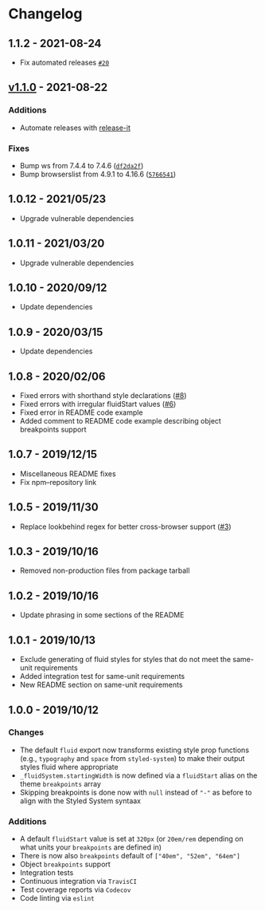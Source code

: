 # Changelog

## 1.1.2 - 2021-08-24

- Fix automated releases [`#20`](https://github.com/galacemiguel/fluid-system/pull/20)

<!-- auto-changelog-above -->

## [v1.1.0](https://github.com/galacemiguel/fluid-system/compare/v1.0.13...v1.1.0) - 2021-08-22

### Additions

- Automate releases with [release-it](https://github.com/release-it/release-it)

### Fixes

- Bump ws from 7.4.4 to 7.4.6 ([`df2da2f`](https://github.com/galacemiguel/fluid-system/commit/df2da2f9564b5f095d08ec2af6e238d49c07354f))
- Bump browserslist from 4.9.1 to 4.16.6 ([`5766541`](https://github.com/galacemiguel/fluid-system/commit/5766541912adfd8eff53f379e64b9d79d53da304))

## 1.0.12 - 2021/05/23

- Upgrade vulnerable dependencies

## 1.0.11 - 2021/03/20

- Upgrade vulnerable dependencies

## 1.0.10 - 2020/09/12

- Update dependencies

## 1.0.9 - 2020/03/15

- Update dependencies

## 1.0.8 - 2020/02/06

- Fixed errors with shorthand style declarations ([#8](https://github.com/galacemiguel/fluid-system/issues/8))
- Fixed errors with irregular fluidStart values ([#6](https://github.com/galacemiguel/fluid-system/issues/6))
- Fixed error in README code example
- Added comment to README code example describing object breakpoints support

## 1.0.7 - 2019/12/15

- Miscellaneous README fixes
- Fix npm–repository link

## 1.0.5 - 2019/11/30

- Replace lookbehind regex for better cross-browser support ([#3](https://github.com/galacemiguel/fluid-system/issues/3))

## 1.0.3 - 2019/10/16

- Removed non-production files from package tarball

## 1.0.2 - 2019/10/16

- Update phrasing in some sections of the README

## 1.0.1 - 2019/10/13

- Exclude generating of fluid styles for styles that do not meet the same-unit requirements
- Added integration test for same-unit requirements
- New README section on same-unit requirements

## 1.0.0 - 2019/10/12

### Changes

- The default `fluid` export now transforms existing style prop functions (e.g., `typography` and `space` from `styled-system`) to make their output styles fluid where appropriate
- `_fluidSystem.startingWidth` is now defined via a `fluidStart` alias on the theme `breakpoints` array
- Skipping breakpoints is done now with `null` instead of `"-"` as before to align with the Styled System syntaax

### Additions

- A default `fluidStart` value is set at `320px` (or `20em/rem` depending on what units your `breakpoints` are defined in)
- There is now also `breakpoints` default of `["40em", "52em", "64em"]`
- Object `breakpoints` support
- Integration tests
- Continuous integration via `TravisCI`
- Test coverage reports via `Codecov`
- Code linting via `eslint`
